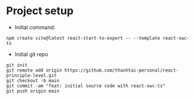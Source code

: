 # Project setup

- Initial command:
```
npm create vite@latest react-start-to-expert -- --template react-swc-ts
```
- Initial git repo
```
git init
git remote add origin https://github.com/thanhtai-personal/react-principle-level.git
git checkout -b main
git commit -am "feat: initial source code with react-swc-ts"
git push origin main
```


